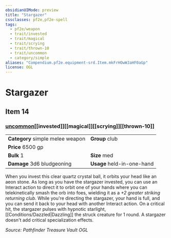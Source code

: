 ```yaml
---
obsidianUIMode: preview
title: "Stargazer"
cssclasses: pf2e,pf2e-spell
tags:
  - pf2e/weapon
  - trait/invested
  - trait/magical
  - trait/scrying
  - trait/thrown-10
  - trait/uncommon
  - category/simple
aliases: "Compendium.pf2e.equipment-srd.Item.mkFrHOwWJaHF0aGp"
license: OGL
---
```

# Stargazer
## Item 14
### [uncommon](uncommon "Uncommon Rarity Trait")[[invested]][[magical]][[scrying]][[thrown-10]]

|  |  |
| -- | -- |
| **Category** simple melee weapon | **Group** club |
| **Price** 6500 gp |  |
| **Bulk** 1 | **Size** med |
| **Damage** 3d6 bludgeoning  | **Usage** held-in-one-hand |



When you invest this clear quartz crystal ball, it orbits your head like an aeon stone. As long as you have the stargazer invested, you can use an Interact action to direct it to orbit one of your hands where you can telekinetically smash the orb into foes, wielding it as a _+2 greater striking returning club_. While you're directing the stargazer, your hand is full, and you can send it back to your head with another Interact action. On a critical hit, the stargazer pulses with hypnotic starlight, [[Conditions/Dazzled|Dazzling]] the struck creature for 1 round. A stargazer doesn't add critical specialization effects.

*Source: Pathfinder Treasure Vault*
*OGL*